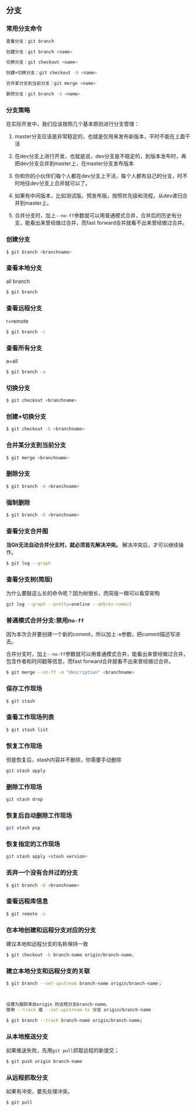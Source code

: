 ## 分支

### 常用分支命令

```bash
查看分支：git branch

创建分支：git branch <name>

切换分支：git checkout <name>

创建+切换分支：git checkout -b <name>

合并某分支到当前分支：git merge <name>

删除分支：git branch -d <name>
```


### 分支策略

在实际开发中，我们应该按照几个基本原则进行分支管理：

1. master分支应该是非常稳定的，也就是仅用来发布新版本，平时不能在上面干活

2. 在dev分支上进行开发，也就是说，dev分支是不稳定的，到版本发布时，再把dev分支合并到master上，在master分支发布版本

3. 你和你的小伙伴们每个人都在dev分支上干活，每个人都有自己的分支，时不时地往dev分支上合并就可以了。

4. 如果有中间版本，比如测试版，预发布版，按照优先级和流程，从dev递归合并到master上。

5. 合并分支时，加上`--no-ff`参数就可以用普通模式合并，合并后的历史有分支，能看出来曾经做过合并，而fast forward合并就看不出来曾经做过合并。

### 创建分支

```bash
$ git branch <branchname>
```

### 查看本地分支

all branch

```bash
$ git branch
```

### 查看远程分支

r=remote

```bash
$ git branch -r
```

### 查看所有分支

a=all

```bash
$ git branch -a
```


### 切换分支

```bash
$ git checkout <branchname>
```

### 创建+切换分支
```bash
$ git checkout -b <branchname>
```

### 合并某分支到当前分支

```bash
$ git merge <branchname>
```

### 删除分支

```bash
$ git branch -d <branchname>
```

### 强制删除

```bash
$ git branch -D <branchname>
```

### 查看分支合并图

**当Git无法自动合并分支时，就必须首先解决冲突。** 解决冲突后，才可以继续操作。

```bash
$ git log --graph
```

### 查看分支树(简版)

为什么要敲这么长的命令呢？因为树很长，而简版一眼可以看穿架构

```bash
git log --graph --pretty=oneline --abbrev-commit
```

### 普通模式合并分支:禁用n`o-ff`

因为本次合并要创建一个新的commit，所以加上`-m`参数，把commit描述写进去。  

合并分支时，加上`--no-ff`参数就可以用普通模式合并，能看出来曾经做过合并，包含作者和时间戳等信息，而fast forward合并就看不出来曾经做过合并。

```bash
$ git merge --no-ff -m "description" <branchname>
```



### 保存工作现场

```bash
$ git stash
```

### 查看工作现场列表

```bash
$ git stash list
```

### 恢复工作现场

但是恢复后，stash内容并不删除，你需要手动删除

```bash
git stash apply
```

### 删除工作现场

```bash
git stash drop
```

### 恢复后自动删除工作现场

```bash
git stash pop
```

### 恢复指定的工作现场

```bash
git stash apply <stash version>
```

### 丢弃一个没有合并过的分支

```bash
$ git branch -D <branchname>
```

### 查看远程库信息

```bash
$ git remote -v
```

### 在本地创建和远程分支对应的分支

建议本地和远程分支的名称保持一致

```bash
$ git checkout -b branch-name origin/branch-name，
```


### 建立本地分支和远程分支的关联

```bash
$ git branch --set-upstream branch-name origin/branch-name；



设置为跟踪来自origin 的远程分支branch-name。
使用 --track 或 --set-upstream-to 分支 origin/branch-name  

$ git branch --track branch-name origin/branch-name;
```

### 从本地推送分支

如果推送失败，先用`git pull`抓取远程的新提交；

```bash
$ git push origin branch-name
```


### 从远程抓取分支

如果有冲突，要先处理冲突。

```bash
$ git pull
```
